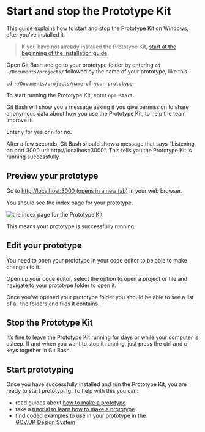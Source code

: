 # Start and stop the Prototype Kit

This guide explains how to start and stop the Prototype Kit on Windows, after you’ve installed it.

> If you have not already installed the Prototype Kit, [start at the beginning of the installation guide](/docs/get-started/windows-installation-guide/before-you-install).

Open Git Bash and go to your prototype folder by entering `cd ~/Documents/projects/` followed by the name of your prototype, like this.

`cd ~/Documents/projects/name-of-your-prototype`.

To start running the Prototype Kit, enter `npm start`. 

Git Bash will show you a message asking if you give permission to share anonymous data about how you use the Prototype Kit, to help the team improve it. 

Enter `y` for yes or `n` for no.

After a few seconds, Git Bash should show a message that says “Listening on port 3000 url: <span>ht</span>tp://localhost:3000”. This tells you the Prototype Kit is running successfully.

## Preview your prototype

Go to <a href="http://localhost:3000" target="_blank">http://localhost:3000 (opens in a new tab)</a> in your web browser. 

You should see the index page for your prototype.

![the index page for the Prototype Kit](/public/images/docs/index-page.png)

This means your prototype is successfully running.

## Edit your prototype

You need to open your prototype in your code editor to be able to make changes to it.

Open up your code editor, select the option to open a project or file and navigate to your prototype folder to open it. 

Once you've opened your prototype folder you should be able to see a list of all the folders and files it contains.

## Stop the Prototype Kit

It’s fine to leave the Prototype Kit running for days or while your computer is asleep. If and when you want to stop it running, just press the ctrl and c keys together in Git Bash.

## Start prototyping

Once you have successfully installed and run the Prototype Kit, you are ready to start prototyping. To help with this you can:

- read guides about [how to make a prototype](/docs/guides)
- take a [tutorial to learn how to make a prototype]()
- find coded examples to use in your prototype in the <br> [GOV.UK Design System](https://kit_docs_prototype--govuk-design-system-preview.netlify.com/)
